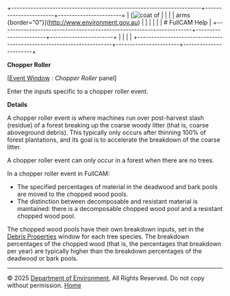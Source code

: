 +---------------------------------------------------------------------+-----------------------+-----------------------+
| [![coat of                                                          |                       | [](index.htm)         |
| arms](imgs/coa_env.png){border="0"}](http://www.environment.gov.au) |                       |                       |
|                                                                     |                       | # FullCAM Help        |
+---------------------------------------------------------------------+-----------------------+-----------------------+
|                                                                     |                       |                       |
+---------------------------------------------------------------------+-----------------------+-----------------------+

**Chopper Roller**

\[[Event Window](137_Event%20Window.htm) : *Chopper Roller* panel\]

Enter the inputs specific to a chopper roller event.

**Details**

A chopper roller event is where machines run over post-harvest slash
(residue) of a forest breaking up the coarse woody litter (that is,
coarse aboveground debris). This typically only occurs after thinning
100% of forest plantations, and its goal is to accelerate the breakdown
of the coarse litter.

A chopper roller event can only occur in a forest when there are no
trees.

In a chopper roller event in FullCAM:

- The specified percentages of material in the deadwood and bark pools
  are moved to the chopped wood pools.
- The distinction between decomposable and resistant material is
  maintained: there is a decomposable chopped wood pool and a resistant
  chopped wood pool.

The chopped wood pools have their own breakdown inputs, set in the
[Debris Properties](45_Debris%20Properties.htm) window for each tree
species. The breakdown percentages of the chopped wood (that is, the
percentages that breakdown per year) are typically higher than the
breakdown percentages of the deadwood or bark pools.

------------------------------------------------------------------------

© 2025 [Department of
Environment](http://www.environment.gov.au "Department of Environment"),
All Rights Reserved. Do not copy without permission.
[Home](index.htm "help index")
